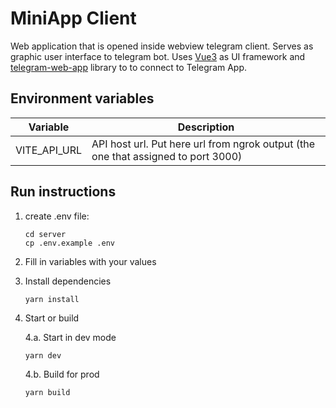 # MiniApp Client
Web application that is opened inside webview telegram client. Serves as graphic user interface to telegram bot. Uses [Vue3](https://vuejs.org/guide/introduction.html) as UI framework and [telegram-web-app](https://core.telegram.org/bots/webapps#designing-mini-apps) library to to connect to Telegram App.
## Environment variables

|  Variable | Description  |
|---|---|
| VITE_API_URL  |  API host url. Put here url from ngrok output (the one that assigned to port 3000) |


## Run instructions
1. create .env file:

    ```
    cd server
    cp .env.example .env
    ```

2. Fill in variables with your values

3. Install dependencies

    ```
    yarn install
    ```

4. Start or build

      4.a. Start in dev mode

      ```
      yarn dev
      ```

      4.b. Build for prod

      ```
      yarn build
      ```

